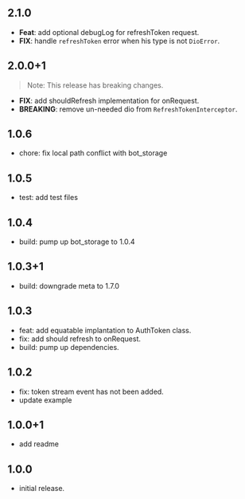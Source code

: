 ## 2.1.0

- **Feat**: add optional debugLog for refreshToken request.
- **FIX**: handle `refreshToken` error when his type is not `DioError`.

## 2.0.0+1

> Note: This release has breaking changes.

- **FIX**: add shouldRefresh implementation for onRequest.
- **BREAKING**: remove un-needed dio from `RefreshTokenInterceptor`.

## 1.0.6

* chore: fix local path conflict with bot_storage

## 1.0.5

* test: add test files

## 1.0.4

* build: pump up bot_storage to 1.0.4

## 1.0.3+1

* build: downgrade meta to 1.7.0

## 1.0.3

* feat: add equatable implantation to AuthToken class.
* fix: add should refresh to onRequest.
* build: pump up dependencies.

## 1.0.2

* fix: token stream event has not been added.
* update example

## 1.0.0+1

* add readme

## 1.0.0

* initial release.

